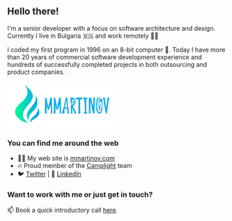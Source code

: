 ## Hello there!

I'm a senior developer with a focus on software architecture and design. Currently I live in Bulgaria 🇧🇬 and work remotely 👨‍💻

I coded my first program in 1996 on an 8-bit computer 👾. Today I have more than 20 years of commercial software development experience and hundreds of successfully completed projects in both outsourcing and product companies.

<img alt="MMartinov" src="./mmartinov-logo-blue.png" width="256" />

### You can find me around the web

- 🧗‍♂️ My web site is [mmartinov.com](https://mmartinov.com)
- 🔥 Proud member of the [Camplight](https://camplight.net) team
- 🐦 [Twitter](https://twitter.com/mmartinov) | 💼 [LinkedIn](https://www.linkedin.com/in/martinov/)

### Want to work with me or just get in touch?

📫 Book a quick introductory call [here](https://cal.com/mmartinov/45-min-meeting).
